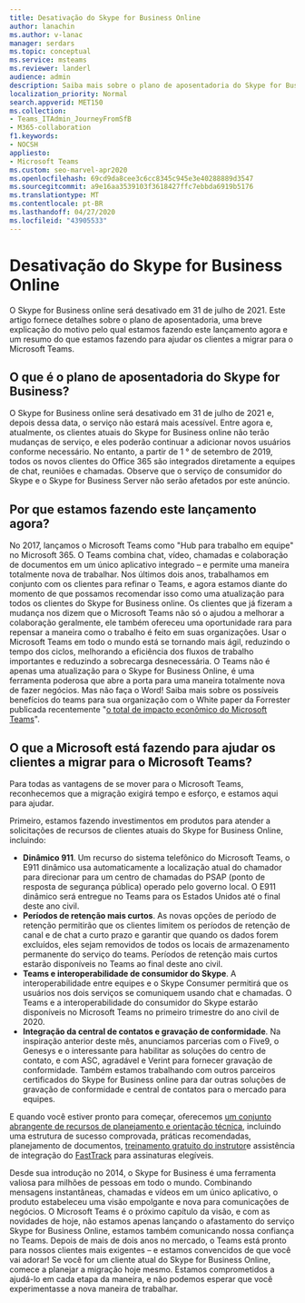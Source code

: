 ```yaml
---
title: Desativação do Skype for Business Online
author: lanachin
ms.author: v-lanac
manager: serdars
ms.topic: conceptual
ms.service: msteams
ms.reviewer: landerl
audience: admin
description: Saiba mais sobre o plano de aposentadoria do Skype for Business Online e como a Microsoft está ajudando os clientes a migrar para o Microsoft Teams.
localization_priority: Normal
search.appverid: MET150
ms.collection:
- Teams_ITAdmin_JourneyFromSfB
- M365-collaboration
f1.keywords:
- NOCSH
appliesto:
- Microsoft Teams
ms.custom: seo-marvel-apr2020
ms.openlocfilehash: 69cd9da8cee3c6cc8345c945e3e40288889d3547
ms.sourcegitcommit: a9e16aa3539103f3618427ffc7ebbda6919b5176
ms.translationtype: MT
ms.contentlocale: pt-BR
ms.lasthandoff: 04/27/2020
ms.locfileid: "43905533"
---
```

# <a name="skype-for-business-online-retirement"></a>Desativação do Skype for Business Online

O Skype for Business online será desativado em 31 de julho de 2021. Este artigo fornece detalhes sobre o plano de aposentadoria, uma breve explicação do motivo pelo qual estamos fazendo este lançamento agora e um resumo do que estamos fazendo para ajudar os clientes a migrar para o Microsoft Teams.
 
## <a name="what-is-the-skype-for-business-retirement-plan"></a>O que é o plano de aposentadoria do Skype for Business?

O Skype for Business online será desativado em 31 de julho de 2021 e, depois dessa data, o serviço não estará mais acessível. Entre agora e, atualmente, os clientes atuais do Skype for Business online não terão mudanças de serviço, e eles poderão continuar a adicionar novos usuários conforme necessário. No entanto, a partir de 1 ° de setembro de 2019, todos os novos clientes do Office 365 são integrados diretamente a equipes de chat, reuniões e chamadas. Observe que o serviço de consumidor do Skype e o Skype for Business Server não serão afetados por este anúncio.  

## <a name="why-are-we-making-this-announcement-now"></a>Por que estamos fazendo este lançamento agora?

No 2017, lançamos o Microsoft Teams como "Hub para trabalho em equipe" no Microsoft 365. O Teams combina chat, vídeo, chamadas e colaboração de documentos em um único aplicativo integrado – e permite uma maneira totalmente nova de trabalhar. Nos últimos dois anos, trabalhamos em conjunto com os clientes para refinar o Teams, e agora estamos diante do momento de que possamos recomendar isso como uma atualização para todos os clientes do Skype for Business online. Os clientes que já fizeram a mudança nos dizem que o Microsoft Teams não só o ajudou a melhorar a colaboração geralmente, ele também ofereceu uma oportunidade rara para repensar a maneira como o trabalho é feito em suas organizações. Usar o Microsoft Teams em todo o mundo está se tornando mais ágil, reduzindo o tempo dos ciclos, melhorando a eficiência dos fluxos de trabalho importantes e reduzindo a sobrecarga desnecessária. O Teams não é apenas uma atualização para o Skype for Business Online, é uma ferramenta poderosa que abre a porta para uma maneira totalmente nova de fazer negócios. Mas não faça o Word! Saiba mais sobre os possíveis benefícios do teams para sua organização com o White paper da Forrester publicada recentemente "[o total de impacto econômico do Microsoft Teams](https://www.microsoft.com/microsoft-365/blog/wp-content/uploads/sites/2/2019/04/Total-Economic-Impact-Microsoft-Teams.pdf)".

## <a name="what-is-microsoft-doing-to-help-customers-migrate-to-teams"></a>O que a Microsoft está fazendo para ajudar os clientes a migrar para o Microsoft Teams?

Para todas as vantagens de se mover para o Microsoft Teams, reconhecemos que a migração exigirá tempo e esforço, e estamos aqui para ajudar.
 
Primeiro, estamos fazendo investimentos em produtos para atender a solicitações de recursos de clientes atuais do Skype for Business Online, incluindo:

- **Dinâmico 911**. Um recurso do sistema telefônico do Microsoft Teams, o E911 dinâmico usa automaticamente a localização atual do chamador para direcionar para um centro de chamadas do PSAP (ponto de resposta de segurança pública) operado pelo governo local.  O E911 dinâmico será entregue no Teams para os Estados Unidos até o final deste ano civil.
- **Períodos de retenção mais curtos**. As novas opções de período de retenção permitirão que os clientes limitem os períodos de retenção de canal e de chat a curto prazo e garantir que quando os dados forem excluídos, eles sejam removidos de todos os locais de armazenamento permanente do serviço do teams.  Períodos de retenção mais curtos estarão disponíveis no Teams ao final deste ano civil.
- **Teams e interoperabilidade de consumidor do Skype**. A interoperabilidade entre equipes e o Skype Consumer permitirá que os usuários nos dois serviços se comuniquem usando chat e chamadas.  O Teams e a interoperabilidade do consumidor do Skype estarão disponíveis no Microsoft Teams no primeiro trimestre do ano civil de 2020.
- **Integração da central de contatos e gravação de conformidade**. Na inspiração anterior deste mês, anunciamos parcerias com o Five9, o Genesys e o interessante para habilitar as soluções do centro de contato, e com ASC, agradável e Verint para fornecer gravação de conformidade.   Também estamos trabalhando com outros parceiros certificados do Skype for Business online para dar outras soluções de gravação de conformidade e central de contatos para o mercado para equipes.
 
E quando você estiver pronto para começar, oferecemos [um conjunto abrangente de recursos de planejamento e orientação técnica](https://aka.ms/SkypeToTeams), incluindo uma estrutura de sucesso comprovada, práticas recomendadas, planejamento de documentos, [treinamento gratuito do instrutor](instructor-led-training-teams-landing-page.md)e assistência de integração do [FastTrack](https://www.microsoft.com/FastTrack) para assinaturas elegíveis.
 
Desde sua introdução no 2014, o Skype for Business é uma ferramenta valiosa para milhões de pessoas em todo o mundo.  Combinando mensagens instantâneas, chamadas e vídeos em um único aplicativo, o produto estabeleceu uma visão empolgante e nova para comunicações de negócios. O Microsoft Teams é o próximo capítulo da visão, e com as novidades de hoje, não estamos apenas lançando o afastamento do serviço Skype for Business Online, estamos também comunicando nossa confiança no Teams.  Depois de mais de dois anos no mercado, o Teams está pronto para nossos clientes mais exigentes – e estamos convencidos de que você vai adorar!  Se você for um cliente atual do Skype for Business Online, comece a planejar a migração hoje mesmo.  Estamos comprometidos a ajudá-lo em cada etapa da maneira, e não podemos esperar que você experimentasse a nova maneira de trabalhar. 